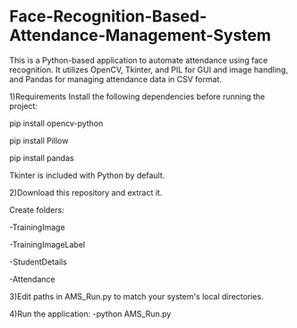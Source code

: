 # Face-Recognition-Based-Attendance-Management-System
This is a Python-based application to automate attendance using face recognition. It utilizes OpenCV, Tkinter, and PIL for GUI and image handling, and Pandas for managing attendance data in CSV format.
 
1)Requirements
Install the following dependencies before running the project:

pip install opencv-python

pip install Pillow

pip install pandas

Tkinter is included with Python by default.

2)Download this repository and extract it.

Create folders:

-TrainingImage

-TrainingImageLabel

-StudentDetails

-Attendance

3)Edit paths in AMS_Run.py to match your system's local directories.

4)Run the application:
-python AMS_Run.py
